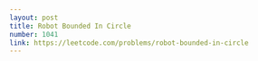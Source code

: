 ```yaml
---
layout: post
title: Robot Bounded In Circle
number: 1041
link: https://leetcode.com/problems/robot-bounded-in-circle
---
```

